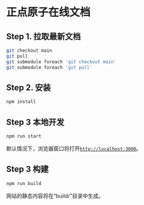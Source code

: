 # 正点原子在线文档

## Step 1. 拉取最新文档

```bash
git checkout main
git pull
git submodule foreach 'git checkout main'
git submodule foreach 'git pull'
```

## Step 2. 安装

```bash
npm install
```

## Step 3 本地开发

```bash
npm run start
```

默认情况下，浏览器窗口将打开[`http://localhost:3000`](http://localhost:3000/)。

## Step 3 构建

```bash
npm run build
```

网站的静态内容将在“build/”目录中生成。
